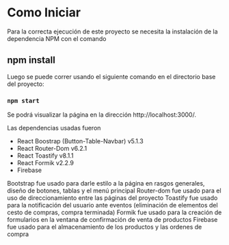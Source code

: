 # Como Iniciar

Para la correcta ejecución de este proyecto se necesita la instalación de la dependencia NPM con el comando 

## npm install

Luego se puede correr usando el siguiente comando en el directorio base del proyecto:

### `npm start`

Se podrá visualizar la página en la dirección http://localhost:3000/. 

Las dependencias usadas fueron 

* React Boostrap (Button-Table-Navbar) v5.1.3
* React Router-Dom v6.2.1
* React Toastify v8.1.1
* React Formik v2.2.9
* Firebase

Bootstrap fue usado para darle estilo a la página en rasgos generales, diseño de botones, tablas y el menú principal
Router-dom fue usado para el uso de direccionamiento entre las páginas del proyecto
Toastify fue usado para la notificación del usuario ante eventos (eliminación de elementos del cesto de compras, compra terminada)
Formik fue usado para la creación de formularios en la ventana de confirmación de venta de productos
Firebase fue usado para el almacenamiento de los productos y las ordenes de compra
